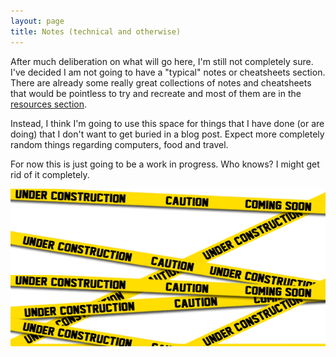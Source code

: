 ```yaml
---
layout: page
title: Notes (technical and otherwise)
---
```

After much deliberation on what will go here, I'm still not completely sure.  I've decided I am not going to have a "typical" notes or cheatsheets section.  There are already some really great collections of notes and cheatsheets that would be pointless to try and recreate and most of them are in the [resources section](/resources.md).  

Instead, I think I'm going to use this space for things that I have done (or are doing) that I don't want to get buried in a blog post.  Expect more completely random things regarding computers, food and travel.

For now this is just going to be a work in progress.  Who knows?  I might get rid of it completely.

![](/assets/img/construction.png)
